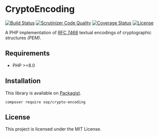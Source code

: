 # CryptoEncoding

[![Build Status](https://travis-ci.org/sop/crypto-encoding.svg?branch=master)](https://travis-ci.org/sop/crypto-encoding)
[![Scrutinizer Code Quality](https://scrutinizer-ci.com/g/sop/crypto-encoding/badges/quality-score.png?b=master)](https://scrutinizer-ci.com/g/sop/crypto-encoding/?branch=master)
[![Coverage Status](https://coveralls.io/repos/github/sop/crypto-encoding/badge.svg?branch=master)](https://coveralls.io/github/sop/crypto-encoding?branch=master)
[![License](https://poser.pugx.org/sop/crypto-encoding/license)](https://github.com/sop/crypto-encoding/blob/master/LICENSE)

A PHP implementation of [RFC 7468](https://tools.ietf.org/html/rfc7468)
textual encodings of cryptographic structures _(PEM)_.

## Requirements

- PHP >=8.0

## Installation

This library is available on
[Packagist](https://packagist.org/packages/sop/crypto-encoding).

    composer require sop/crypto-encoding

## License

This project is licensed under the MIT License.
